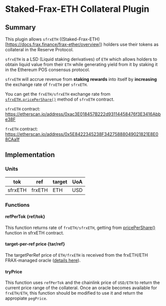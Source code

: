 # Staked-Frax-ETH Collateral Plugin

## Summary

This plugin allows `sfrxETH` ((Staked-Frax-ETH)[https://docs.frax.finance/frax-ether/overview]) holders use their tokens as collateral in the Reserve Protocol.

`sfrxETH` is a LSD (Liquid staking derivatives) of `ETH` which allows holders to obtain liquid value from their `ETH` while generating yield from it by staking it in the Ethereum POS consensus protocol.

`sfrxETH` will accrue revenue from **staking rewards** into itself by **increasing** the exchange rate of `frxETH` per `sfrxETH`.

You can get the `frxETH/sfrxETH` exchange rate from [`sfrxETH.pricePerShare()`](https://github.com/FraxFinance/frxETH-public/blob/master/src/sfrxETH.sol#L82) method of `sfrxETH` contract.

`sfrxETH` contract: <https://etherscan.io/address/0xac3E018457B222d93114458476f3E3416Abbe38F>

`frxETH` contract: <https://etherscan.io/address/0x5E8422345238F34275888049021821E8E08CAa1f>

## Implementation

### Units

| tok     | ref    | target | UoA |
| ------- | ------ | ------ | --- |
| sfrxETH | frxETH | ETH    | USD |

### Functions

#### refPerTok {ref/tok}

This function returns rate of `frxETH/sfrxETH`, getting from [pricePerShare()](https://github.com/FraxFinance/frxETH-public/blob/master/src/sfrxETH.sol#L82) function in sfrxETH contract.

#### target-per-ref price {tar/ref}

The targetPerRef price of `ETH/frxETH` is received from the frxETH/ETH FRAX-managed oracle ([details here](https://docs.frax.finance/frax-oracle/frax-oracle-overview)).
#### tryPrice

This function uses `refPerTok` and the chainlink price of `USD/ETH` to return the current price range of the collateral. Once an oracle becomes available for `frxETH/ETH`, this function should be modified to use it and return the appropiate `pegPrice`.
